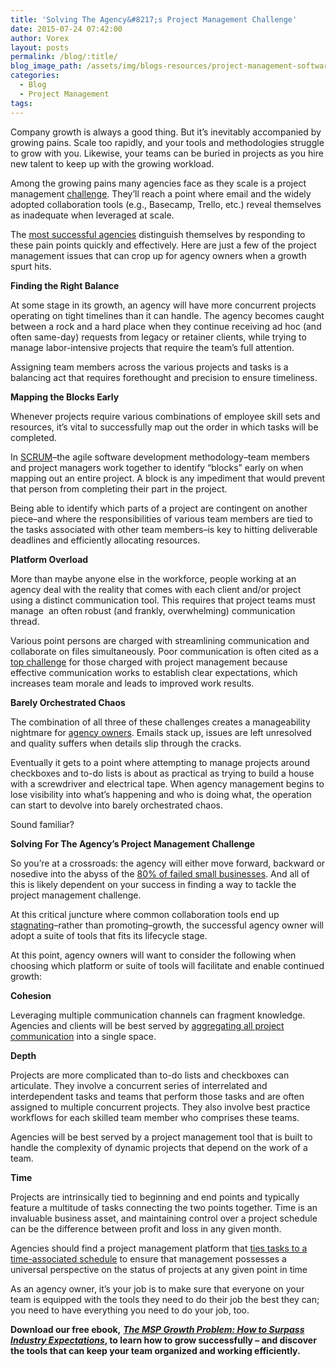 ```yaml
---
title: 'Solving The Agency&#8217;s Project Management Challenge'
date: 2015-07-24 07:42:00
author: Vorex
layout: posts
permalink: /blog/:title/
blog_image_path: /assets/img/blogs-resources/project-management-software-2.jpg
categories:
  - Blog
  - Project Management
tags:  
---
```



Company growth is always a good thing. But it’s inevitably accompanied by growing pains. Scale too rapidly, and your tools and methodologies struggle to grow with you. Likewise, your teams can be buried in projects as you hire new talent to keep up with the growing workload.

Among the growing pains many agencies face as they scale is a project management [challenge](http://www.vorex.com/4-challenges-service-based-businesses-face-when-trying-to-scale/). They’ll reach a point where email and the widely adopted collaboration tools (e.g., Basecamp, Trello, etc.) reveal themselves as inadequate when leveraged at scale.

The [most successful agencies](http://www.top50adagencies.com/) distinguish themselves by responding to these pain points quickly and effectively. Here are just a few of the project management issues that can crop up for agency owners when a growth spurt hits.

**Finding the Right Balance**

At some stage in its growth, an agency will have more concurrent projects operating on tight timelines than it can handle. The agency becomes caught between a rock and a hard place when they continue receiving ad hoc (and often same-day) requests from legacy or retainer clients, while trying to manage labor-intensive projects that require the team’s full attention.

Assigning team members across the various projects and tasks is a balancing act that requires forethought and precision to ensure timeliness.

**Mapping the Blocks Early**

Whenever projects require various combinations of employee skill sets and resources, it’s vital to successfully map out the order in which tasks will be completed.

In [SCRUM](https://www.scrum.org/Resources/What-is-Scrum)–the agile software development methodology–team members and project managers work together to identify “blocks” early on when mapping out an entire project. A block is any impediment that would prevent that person from completing their part in the project.

Being able to identify which parts of a project are contingent on another piece–and where the responsibilities of various team members are tied to the tasks associated with other team members–is key to hitting deliverable deadlines and efficiently allocating resources.

**Platform Overload**

More than maybe anyone else in the workforce, people working at an agency deal with the reality that comes with each client and/or project using a distinct communication tool. This requires that project teams must manage  an often robust (and frankly, overwhelming) communication thread.

Various point persons are charged with streamlining communication and collaborate on files simultaneously. Poor communication is often cited as a [top challenge](http://www.villanovau.com/resources/project-management/top-10-challenges/#.VYHbtudhot8) for those charged with project management because effective communication works to establish clear expectations, which increases team morale and leads to improved work results.

**Barely Orchestrated Chaos**

The combination of all three of these challenges creates a manageability nightmare for [agency owners](http://www.vorex.com/industries/consulting-professional-services/). Emails stack up, issues are left unresolved and quality suffers when details slip through the cracks.

Eventually it gets to a point where attempting to manage projects around checkboxes and to-do lists is about as practical as trying to build a house with a screwdriver and electrical tape. When agency management begins to lose visibility into what’s happening and who is doing what, the operation can start to devolve into barely orchestrated chaos.

Sound familiar?

**Solving For The Agency’s Project Management Challenge**

So you’re at a crossroads: the agency will either move forward, backward or nosedive into the abyss of the [80% of failed small businesses](http://www.vorex.com/the-1-tool-agency-owners-use-to-battle-the-odds/). And all of this is likely dependent on your success in finding a way to tackle the project management challenge.

At this critical juncture where common collaboration tools end up [stagnating](http://www.businessnewsdaily.com/7954-business-communication-failures.html)–rather than promoting–growth, the successful agency owner will adopt a suite of tools that fits its lifecycle stage.

At this point, agency owners will want to consider the following when choosing which platform or suite of tools will facilitate and enable continued growth:

**Cohesion**

Leveraging multiple communication channels can fragment knowledge. Agencies and clients will be best served by [aggregating all project communication](http://www.vorex.com/product/online-project-management/) into a single space.

**Depth**

Projects are more complicated than to-do lists and checkboxes can articulate. They involve a concurrent series of interrelated and interdependent tasks and teams that perform those tasks and are often assigned to multiple concurrent projects. They also involve best practice workflows for each skilled team member who comprises these teams.

Agencies will be best served by a project management tool that is built to handle the complexity of dynamic projects that depend on the work of a team.

**Time**

Projects are intrinsically tied to beginning and end points and typically feature a multitude of tasks connecting the two points together. Time is an invaluable business asset, and maintaining control over a project schedule can be the difference between profit and loss in any given month.

Agencies should find a project management platform that [ties tasks to a time-associated schedule](http://www.vorex.com/product/time-expense-tracking/) to ensure that management possesses a universal perspective on the status of projects at any given point in time

As an agency owner, it’s your job is to make sure that everyone on your team is equipped with the tools they need to do their job the best they can; you need to have everything you need to do your job, too.

**Download our free ebook,** [***The MSP Growth Problem: How to Surpass Industry Expectations***](http://vorex.hs-sites.com/the-msp-growth-problem-how-to-surpass-industry-expectations?__hstc=100746398.b2843db0333d5242d1d7cad84e1e93d1.1428948442272.1434498084531.1434578950994.35&amp;__hssc=100746398.9.1434578950994&amp;__hsfp=357257685)**, to learn how to grow successfully – and discover the tools that can keep your team organized and working efficiently.**
